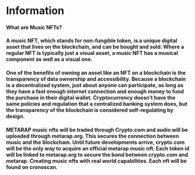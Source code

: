 # Information

#### What are Music NFTs?&#x20;

#### A music NFT, which stands for non-fungible token, is a unique digital asset that lives on the blockchain, and can be bought and sold. Where a regular NFT is typically just a visual asset, a music NFT has a musical component as well as a visual one.&#x20;

#### One of the benefits of owning an asset like an NFT on a blockchain is the transparency of data ownership and accessibility. Because a blockchain is a decentralized system, just about anyone can participate, as long as they have a fast enough internet connection and enough money to fund the purchase in their digital wallet. Cryptocurrency doesn’t have the same policies and regulation that a centralized banking system does, but the transparency of the blockchain is considered self-regulating by design.

#### METARAP music nfts will be traded through Crypto.com and audio will be uploaded through metarap.org. This secures the connection between music and the blockchain. Until future developments arrive, crypto.com will be the only way to acquire an official metarap music nft. Each token id will be linked to metarap.org to secure the bond between crypto.com and metarap. Creating music nfts with real world capabilities. Each nft will be found on cronoscan.
